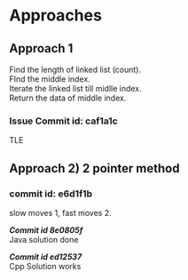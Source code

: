 # Approaches

## Approach 1  

Find the length of linked list (count).  
FInd the middle index.  
Iterate the linked list till midlle index.  
Return the data of middle index.  

### Issue Commit id: caf1a1c

TLE  

## Approach 2) 2 pointer method

### commit id: e6d1f1b

slow moves 1, fast moves 2.

___Commit id 8e0805f___  
Java solution done

___Commit id ed12537___  
Cpp Solution works
